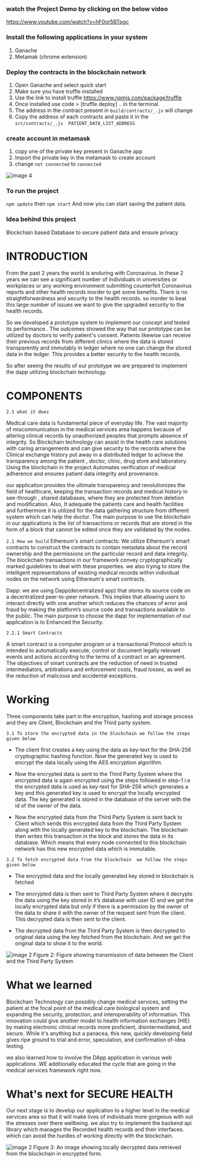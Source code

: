 ### watch the Project Demo by clicking on the below video
https://www.youtube.com/watch?v=hF0or5BTpgc

### Install the  following applications in your system
 1. Ganache
 2. Metamak (chrome extension)
### Deploy the contracts in the blockchain network
1. Open Ganache and select quick start
1. Make sure you have truffle installed
2. Use the link to install truffle https://www.npmjs.com/package/truffle
3. Once installed use code > [truffle deploy] .. in the terminal.
4. The address in the contract present in `build/contracts/_.js` will change
5. Copy the address of each contracts and paste it in the `src/contracts/_.js  PATIENT_DATA_LIST_ADDRESS`
### create account in metamask
1. copy one of the private key present in Ganache app
2. Import the private key in the metamask to create account
3. change `not connected` to `connected` 

![image 4](./images/3.png)
### To run the project
`npm update` then `npm start` And now you can start saving the patient data.
### Idea behind this project

Blockchain based Database to secure patient data and ensure privacy

# INTRODUCTION

From the past 2 years the world is enduring with Coronavirus. In these 2 years we can see a significant number of individuals in universities or workplaces or any working environment submitting counterfeit Coronavirus reports and other health records inorder to get some benefits. There is no straightforwardness and security to the health records. so inorder to beat this large number of issues we want to give the upgraded security to the health records.

So we developed a prototype system to implement our concept and tested its performance . The outcomes showed the way that our prototype can be utilized by doctors to verify patient's consent. Patients likewise can receive their previous records from different clinics where the data is stored transparently and immutably in ledger where no one can change the stored data in the ledger. This provides a better security to the health records.

So after seeing the results of our prototype we are prepared to implement the dapp utilizing blockchain technology.

# COMPONENTS

`2.1 what it does`

Medical care data is fundamental piece of everyday life. The vast majority of miscommunication in the medical services area happens because of altering clinical records by unauthorized peoples that prompts absence of integrity. So Blockchain technology can assist in the health care solutions with caring arrangements and can give security to the records where the Clinical exchange history put away in a distributed ledger to achieve the transparency among the patient , doctor, clinic, drug store and laboratory. Using the blockchain in the project Automates verification of medical adherence and ensures patient data integrity and provenance.

our application provides the ultimate transparency and revolutionizes the field of healthcare, keeping the transaction records and medical history in see-through , shared databases, where they are protected from deletion and modification. Also, It adequate the patients care and health facilities and furthermore it is utilized for the data gathering structure from different system which can help the doctor. The main purpose to use the blockchain in our applications is the list of transactions or records that are stored in the form of a block that cannot be edited once they are validated by the nodes.

`2.1 How we build`
Ethereum's smart contracts: We utilize Ethereum's smart contracts to construct the contracts to contain metadata about the record ownership and the permissions on the particular record and data integrity. The blockchain transactions in our framework convey cryptographically marked guidelines to deal with these properties. we also trying to store the intelligent representations of existing medical records within individual nodes on the network using Ethereum's smart contracts.

Dapp: we are using Dapp(decentralized app) that stores its source code on a decentralized peer-to-peer network. This implies that allowing users to interact directly with one another which reduces the chances of error and fraud by making the platform’s source code and transactions available to the public. The main purpose to choose the dapp for implementation of our application is to Enhanced the Security.

`2.2.1 Smart Contracts` 

A smart contract is a computer program or a transactional Protocol which is intended to automatically execute, control or document legally relevant events and actions according to the terms of a contract or an agreement.​ The objectives of smart contracts are the reduction of need in trusted intermediators, arbitrations and enforcement costs, fraud losses, as well as the reduction of malicious and accidental exceptions.​ 


# Working

Three components take part in the encryption, hashing and storage process and they are  Client, Blockchain and the Third party system. 

`3.1 To store the encrypted data in the blockchain we follow the steps given below`

- The client first creates a key using the data as key-text for the SHA-256 cryptographic hashing function. Now the generated key is used to encrypt the data locally using the AES encryption algorithm. 

- Now the encrypted data is sent to the Third Party System where the encrypted data is again encrypted using the steps followed in step-1 i.e the encrypted data is used as key-text for SHA-256 which generates a key and this generated key is used to encrypt the locally encrypted data. The key generated is stored in the database of the server with the id of the owner of the data. 

- Now the encrypted data from the Third Party System is sent back to Client which sends this encrypted data from the Third Party System along with the locally generated key to the blockchain. The blockchain then writes this transaction in the block and stores the data in its database. Which means that every node connected to this blockchain network has this new encrypted data which is immutable. 

`3.2 To fetch encrypted data from the blockchain  we follow the steps given below`

- The encrypted data and the locally generated key stored in blockchain is fetched 

- The encrypted data is then sent to Third Party System where it decrypts the data using the key stored in it’s database with user ID and we get the locally encrypted data but only if there is a permission by the owner of the data to share it with the owner of the request sent from the client. This decrypted data is then sent to the client. 

- The decrypted data from the Third Party System is then decrypted to original data using the key fetched from the blockchain. And we get the original data to show it to the world.

![image 2](./images/2.png)
Figure 2: Figure showing transmission of data between the Client and the Third Party System

# What we learned

Blockchain Technology can possibly change medical services, setting the patient at the focal point of the medical care biological system and expanding the security, protection, and interoperability of information. This innovation could give another model to health information exchanges (HIE) by making electronic clinical records more proficient, disintermediated, and secure. While it's anything but a panacea, this new, quickly developing field gives ripe ground to trial and error, speculation, and confirmation of-idea testing.

we also learned how to involve the DApp application in various web applications .WE additionally educated the cycle that are going in the medical services framework right now.

# What's next for SECURE HEALTH

Our next stage is to develop our application to a higher level in the medical services area so that it will make lives of individuals more gorgeous with out the stresses over there wellbeing. we also try to implement the backend api library which manages the Recorded health records and their interfaces. which can avoid the hurdles of working directly with the blockchain.



![image 2](./images/3.png)
Figure 3: An image showing locally decrypted data retrieved from the blockchain in encrypted form.






